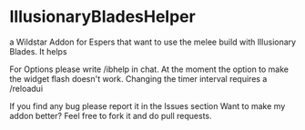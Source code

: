 # IllusionaryBladesHelper
a Wildstar Addon for Espers that want to use the melee build with Illusionary Blades. It helps

For Options please write /ibhelp in chat.
At the moment the option to make the widget flash doesn't work. Changing the timer interval requires a /reloadui

If you find any bug please report it in the Issues section
Want to make my addon better? Feel free to fork it and do pull requests.
